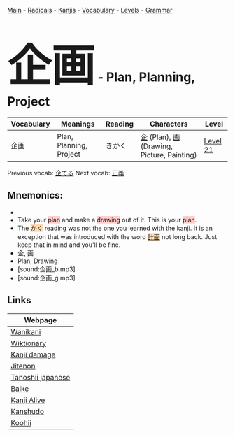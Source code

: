 <style> bigfont {font-size: 100px}</style>
[Main](../README.md) -
[Radicals](../radicals.md) -
[Kanjis](../kanjis.md) -
[Vocabulary](../vocabulary.md) -
[Levels](../levels.md) -
[Grammar](../grammar.md)
# <bigfont> 企画</bigfont> - Plan, Planning, Project 

| Vocabulary | Meanings | Reading | Characters | Level |
| --- | --- | --- | --- | --- |
| 企画 | Plan, Planning, Project | きかく |  [企](../kanjis/企.md) (Plan), [画](../kanjis/画.md) (Drawing, Picture, Painting) | [Level 21](../levels/wk_level21.md) |

Previous vocab: [企てる](企てる.md) Next vocab: [正義](正義.md) 

## Mnemonics:

* 
* Take your <span style="background-color:#ffcccb"> plan</span> and make a <span style="background-color:#ffcccb"> drawing</span> out of it. This is your <span style="background-color:#ffcccb"> plan</span>.
* The <span style="background-color:#fed8b1"> [かく](https://jisho.org/search/かく)</span> reading was not the one you learned with the kanji. It is an exception that was introduced with the word <span style="background-color:#fed8b1"> [計画](https://jisho.org/search/計画)</span> not long back. Just keep that in mind and you'll be fine.
* 企, 画
* Plan, Drawing
* [sound:企画_b.mp3]
* [sound:企画_g.mp3]


## Links 

| Webpage |
| --- |
| [Wanikani          ](https://www.wanikani.com/kanji/企画) |
| [Wiktionary        ](https://en.wiktionary.org/wiki/企画) |
| [Kanji damage      ](http://www.kanjidamage.com/kanji/search?utf8=✓&q=企画) |
| [Jitenon           ](https://jitenon.com/kanji/企画) |
| [Tanoshii japanese ](https://www.tanoshiijapanese.com/dictionary/kanji.cfm?k=企画) |
| [Baike             ](https://baike.baidu.com/item/企画) |
| [Kanji Alive       ](https://app.kanjialive.com/企画) |
| [Kanshudo          ](https://www.kanshudo.com/searchmn?q=企画) |
| [Koohii            ](https://kanji.koohii.com/study/kanji/企画) |
